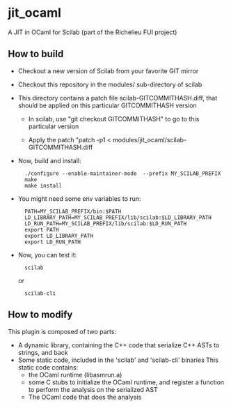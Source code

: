 # jit_ocaml

A JIT in OCaml for Scilab (part of the Richelieu FUI project)

## How to build

- Checkout a new version of Scilab from your favorite GIT mirror

- Checkout this repository in the modules/ sub-directory of scilab

- This directory contains a patch file scilab-GITCOMMITHASH.diff, that
  should be applied on this particular GITCOMMITHASH version

   - In scilab, use "git checkout GITCOMMITHASH" to go to this particular 
     version

   - Apply the patch "patch -p1 < modules/jit_ocaml/scilab-GITCOMMITHASH.diff

- Now, build and install:

        ./configure --enable-maintainer-mode  --prefix MY_SCILAB_PREFIX
        make
        make install

- You might need some env variables to run:

        PATH=MY_SCILAB_PREFIX/bin:$PATH
        LD_LIBRARY_PATH=MY_SCILAB_PREFIX/lib/scilab:$LD_LIBRARY_PATH
        LD_RUN_PATH=MY_SCILAB_PREFIX/lib/scilab:$LD_RUN_PATH
        export PATH
        export LD_LIBRARY_PATH
        export LD_RUN_PATH

- Now, you can test it:

        scilab

  or

        scilab-cli

## How to modify

This plugin is composed of two parts:
- A dynamic library, containing the C++ code that serialize C++ ASTs
   to strings, and back
- Some static code, included in the 'scilab' and 'scilab-cli' binaries
  This static code contains:
   - the OCaml runtime (libasmrun.a)
   - some C stubs to initialize the OCaml runtime, and register a function
     to perform the analysis on the serialized AST
   - The OCaml code that does the analysis 
